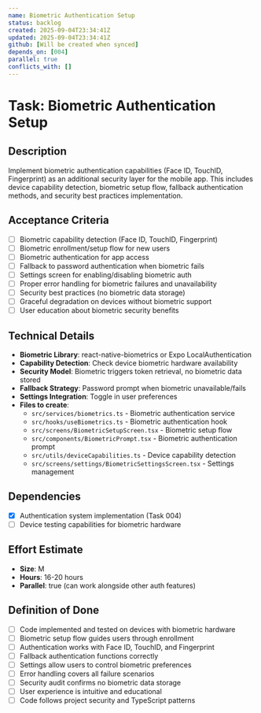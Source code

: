 ```yaml
---
name: Biometric Authentication Setup
status: backlog
created: 2025-09-04T23:34:41Z
updated: 2025-09-04T23:34:41Z
github: [Will be created when synced]
depends_on: [004]
parallel: true
conflicts_with: []
---
```


# Task: Biometric Authentication Setup

## Description

Implement biometric authentication capabilities (Face ID, TouchID, Fingerprint) as an additional security layer for the mobile app. This includes device capability detection, biometric setup flow, fallback authentication methods, and security best practices implementation.

## Acceptance Criteria

- [ ] Biometric capability detection (Face ID, TouchID, Fingerprint)
- [ ] Biometric enrollment/setup flow for new users
- [ ] Biometric authentication for app access
- [ ] Fallback to password authentication when biometric fails
- [ ] Settings screen for enabling/disabling biometric auth
- [ ] Proper error handling for biometric failures and unavailability
- [ ] Security best practices (no biometric data storage)
- [ ] Graceful degradation on devices without biometric support
- [ ] User education about biometric security benefits

## Technical Details

- **Biometric Library**: react-native-biometrics or Expo LocalAuthentication
- **Capability Detection**: Check device biometric hardware availability
- **Security Model**: Biometric triggers token retrieval, no biometric data stored
- **Fallback Strategy**: Password prompt when biometric unavailable/fails
- **Settings Integration**: Toggle in user preferences
- **Files to create**:
  - `src/services/biometrics.ts` - Biometric authentication service
  - `src/hooks/useBiometrics.ts` - Biometric authentication hook
  - `src/screens/BiometricSetupScreen.tsx` - Biometric setup flow
  - `src/components/BiometricPrompt.tsx` - Biometric authentication prompt
  - `src/utils/deviceCapabilities.ts` - Device capability detection
  - `src/screens/settings/BiometricSettingsScreen.tsx` - Settings management

## Dependencies

- [x] Authentication system implementation (Task 004)
- [ ] Device testing capabilities for biometric hardware

## Effort Estimate

- **Size**: M
- **Hours**: 16-20 hours
- **Parallel**: true (can work alongside other auth features)

## Definition of Done

- [ ] Code implemented and tested on devices with biometric hardware
- [ ] Biometric setup flow guides users through enrollment
- [ ] Authentication works with Face ID, TouchID, and Fingerprint
- [ ] Fallback authentication functions correctly
- [ ] Settings allow users to control biometric preferences
- [ ] Error handling covers all failure scenarios
- [ ] Security audit confirms no biometric data storage
- [ ] User experience is intuitive and educational
- [ ] Code follows project security and TypeScript patterns